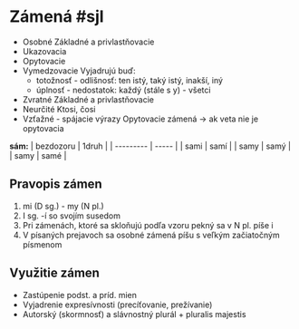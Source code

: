 # Zámená #sjl 
- Osobné
Základné a privlastňovacie
- Ukazovacia
- Opytovacie
- Vymedzovacie
Vyjadrujú buď:
	- totožnosť - odlišnosť: ten istý, taký istý, inakší, iný
	- úplnosť - nedostatok: každý (stále s y) - všetci
- Zvratné
Základné a privlastňovacie
- Neurčité
Ktosi, čosi
- Vzťažné - spájacie výrazy
Opytovacie zámená -> ak veta nie je opytovacia

**sám:**
| bezdozoru | 1druh |
| --------- | ----- |
| sami      | samí  |
| samy      | samý  |
| samy      | samé  |

## Pravopis zámen
1. mi (D sg.) - my (N pl.)
2. I sg. -í 
so svojím susedom
3. Pri zámenách, ktoré sa skloňujú podľa vzoru pekný sa v N pl. píše i
4. V písaných prejavoch sa osobné zámená píšu s veľkým začiatočným písmenom

## Využitie zámen
- Zastúpenie podst. a príd. mien
- Vyjadrenie expresívnosti (precíťovanie, prežívanie)
- Autorský (skormnosť) a slávnostný plurál + pluralis majestis